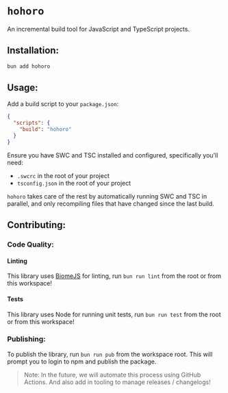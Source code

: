 # `hohoro`

An incremental build tool for JavaScript and TypeScript projects.

## Installation:

```sh
bun add hohoro
```

## Usage:

Add a build script to your `package.json`:

```json
{
  "scripts": {
    "build": "hohoro"
  }
}
```

Ensure you have SWC and TSC installed and configured, specifically you'll need:

- `.swcrc` in the root of your project
- `tsconfig.json` in the root of your project

`hohoro` takes care of the rest by automatically running SWC and TSC in parallel, and only recompiling files that have changed since the last build.

## Contributing:

### Code Quality:

#### Linting

This library uses [BiomeJS](https://biomejs.dev/) for linting, run `bun run lint` from the root or from this workspace!

#### Tests

This library uses Node for running unit tests, run `bun run test` from the root or from this workspace!

### Publishing:

To publish the library, run `bun run pub` from the workspace root. This will prompt you to login to npm and publish the package.

> Note: In the future, we will automate this process using GitHub Actions. And also add in tooling to manage releases / changelogs!
